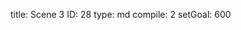 title:          Scene 3
ID:             28
type:           md
compile:        2
setGoal:        600


